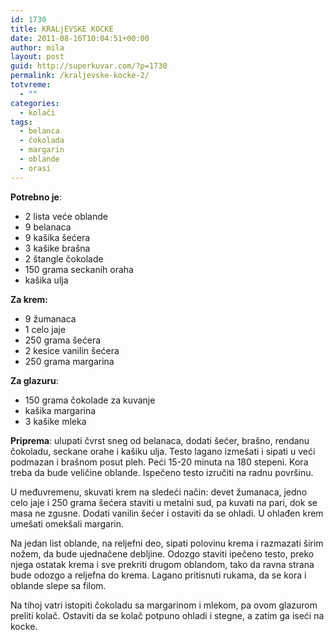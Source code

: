 ```yaml
---
id: 1730
title: KRALjEVSKE KOCKE
date: 2011-08-16T10:04:51+00:00
author: mila
layout: post
guid: http://superkuvar.com/?p=1730
permalink: /kraljevske-kocke-2/
totvreme:
  - ""
categories:
  - kolači
tags:
  - belanca
  - čokolada
  - margarin
  - oblande
  - orasi
---
```

**Potrebno je**:

  * 2 lista veće oblande
  * 9 belanaca
  * 9 kašika šećera
  * 3 kašike brašna
  * 2 štangle čokolade
  * 150 grama seckanih oraha
  * kašika ulja

**Za krem:**

  * 9 žumanaca
  * 1 celo jaje
  * 250 grama šećera
  * 2 kesice vanilin šećera
  * 250 grama margarina

**Za glazuru**:

  * 150 grama čokolade za kuvanje
  * kašika margarina
  * 3 kašike mleka

**Priprema**: ulupati čvrst sneg od belanaca, dodati šećer, brašno, rendanu čokoladu, seckane orahe i kašiku ulja. Testo lagano izmešati i sipati u veći podmazan i brašnom posut pleh. Peći 15-20 minuta na 180 stepeni. Kora treba da bude veličine oblande. Ispečeno testo izručiti na radnu površinu.

U međuvremenu, skuvati krem na sledeći način: devet žumanaca, jedno celo jaje i 250 grama šećera staviti u metalni sud, pa kuvati na pari, dok se masa ne zgusne. Dodati vanilin šećer i ostaviti da se ohladi. U ohlađen krem umešati omekšali margarin.

Na jedan list oblande, na reljefni deo, sipati polovinu krema i razmazati širim nožem, da bude ujednačene debljine. Odozgo staviti ipečeno testo, preko njega ostatak krema i sve prekriti drugom oblandom, tako da ravna strana bude odozgo a reljefna do krema. Lagano pritisnuti rukama, da se kora i oblande slepe sa filom.

Na tihoj vatri istopiti čokoladu sa margarinom i mlekom, pa ovom glazurom preliti kolač. Ostaviti da se kolač potpuno ohladi i stegne, a zatim ga iseći na kocke.